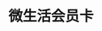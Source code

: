---
description: 这类app只有腾讯才可能成功，腾讯的粉丝更有冲动交易的特质。
layout: post
results:
- primaryGenreName: Lifestyle
  version: '1.0'
  trackViewUrl: https://itunes.apple.com/cn/app/wei-sheng-huo-hui-yuan-ka/id628354571?mt=8&uo=4
  artworkUrl100: http://a1280.phobos.apple.com/us/r30/Purple/v4/9e/d3/ad/9ed3add1-aaf2-d94d-51ea-7f2409d5c24c/mzl.xzfhvakw.png
  artworkUrl60: http://a241.phobos.apple.com/us/r30/Purple/v4/f9/0c/93/f90c9308-d360-6edf-d5ed-e2da028c91fd/icon.png
  userRatingCountForCurrentVersion: 20
  sellerName: Shenzhen Shiji Kaixuan Technology Company Limited
  supportedDevices:
  - iPodTouchourthGen
  - iPadMini4G
  - iPhone5c
  - iPodTouchFifthGen
  - iPodTouchThirdGen
  - iPadWifi
  - iPhone4S
  - iPadThirdGen4G
  - iPad3G
  - iPhone-3GS
  - iPhone5
  - iPadMini
  - iPadFourthGen4G
  - iPhone5s
  - iPadThirdGen
  - iPhone4
  - iPad23G
  - iPadFourthGen
  - iPad2Wifi
  genres:
  - 生活
  - 美食佳饮
  trackName: 微生活会员卡
  description: '腾讯生活电商官方应用。


    您的私人电子卡包。


    还在用实体卡吗？你OUT了！手指轻松一点，微信账号登录，帮助您发现附近的会员卡，集中管理您在微信中已经领取的会员卡，从此不用担心出门忘带！


    【主要功能】

    1.我的卡包：同步你在微信中已经领取的微生活会员卡；

    2.发现：通过附近商家、扫描二维码的方式添加感兴趣的品牌商家；

    3.会员卡：完美支持微信公众账号的会员卡功能，包括绑定实体会员卡、查询积分、储值余额、交易记录等；

    4.消息：支持与商家对话，第一时间获取热门消费信息；

    5.添加会员卡到Passbook：大部分会员卡支持添加会员卡至Passbook。



    【意见反馈】

    - 通过"消息">"更多">"建议反馈"

    - 邮箱：wecard@tencent.com

    - 客服电话：400-600-7660'
  price: 0
  trackId: 628354571
  releaseDate: '2013-10-06T12:40:38Z'
  screenshotUrls:
  - http://a3.mzstatic.com/us/r30/Purple/v4/55/8f/87/558f8749-0024-e9d5-6b43-ed146c50f477/screen1136x1136.jpeg
  - http://a4.mzstatic.com/us/r30/Purple4/v4/1a/b4/18/1ab41855-5e74-233c-ac8b-a2a7afc84cd2/screen1136x1136.jpeg
  - http://a2.mzstatic.com/us/r30/Purple/v4/be/2c/fb/be2cfbb4-59ff-7dd6-029e-116cc2793485/screen1136x1136.jpeg
  - http://a1.mzstatic.com/us/r30/Purple/v4/60/43/d0/6043d043-06e1-c283-0b70-292e86799fe6/screen1136x1136.jpeg
  - http://a5.mzstatic.com/us/r30/Purple4/v4/a4/9b/5e/a49b5e13-e296-b060-51fb-a28c48c611a4/screen1136x1136.jpeg
  artistViewUrl: https://itunes.apple.com/cn/artist/teng-xun-ke-ji/id578875383?uo=4
  primaryGenreId: 6012
  userRatingCount: 20
  averageUserRatingForCurrentVersion: 4.5
  kind: software
  fileSizeBytes: '9650657'
  bundleId: com.tencent.wlcard
  trackContentRating: 4+
  artistName: 腾讯科技
  trackCensoredName: 微生活会员卡
  isGameCenterEnabled: false
  contentAdvisoryRating: 4+
  languageCodesISO2A:
  - EN
  averageUserRating: 4.5
  features: &a []
  wrapperType: software
  artworkUrl512: http://a1280.phobos.apple.com/us/r30/Purple/v4/9e/d3/ad/9ed3add1-aaf2-d94d-51ea-7f2409d5c24c/mzl.xzfhvakw.png
  formattedPrice: 免费
  artistId: 578875383
  genreIds:
  - '6012'
  - '6023'
  currency: CNY
  ipadScreenshotUrls: *a
category: 生活
tags: tag1
resultCount: 1
title: 微生活会员卡

---